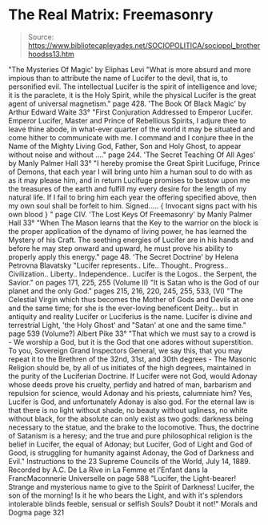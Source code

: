 # The Real Matrix: Freemasonry

> Source: https://www.bibliotecapleyades.net/SOCIOPOLITICA/sociopol_brotherhoodss13.htm

"The Mysteries Of Magic' by Eliphas Levi
"What is more absurd and more
impious than to attribute the name of Lucifer to the devil, that
is, to personified evil. The intellectual Lucifer is the spirit
of intelligence and love; it is the paraclete, it is the Holy
Spirit, while the physical Lucifer is the great agent of
universal magnetism."
page 428.
'The Book Of Black Magic'
by Arthur Edward Waite 33°
"First Conjuration Addressed to
Emperor Lucifer. Emperor Lucifer, Master and Prince of
Rebellious Spirits, I adjure thee to leave thine abode, in
what-ever quarter of the world it may be situated and come
hither to communicate with me. I command and I conjure thee in
the Name of the Mighty Living God, Father, Son and Holy Ghost,
to appear without noise and without ...."
page 244.
'The Secret Teaching Of All Ages'
by Manly Palmer Hall 33°
"I hereby promise the Great Spirit
Lucifuge, Prince of Demons, that each year I will bring unto him
a human soul to do with as as it may please him, and in return
Lucifuge promises to bestow upon me the treasures of the earth
and fulfill my every desire for the length of my natural life. If
I fail to bring him each year the offering specified above, then
my own soul shall be forfeit to him. Signed..... { Invocant
signs pact with his own blood } "
page CIV.
'The Lost Keys Of Freemasonry'
by Manly Palmer Hall 33°
"When The Mason learns that the Key
to the warrior on the block is the proper application of the
dynamo of living power, he has learned the Mystery of his Craft.
The seething energies of Lucifer are in his hands and before he
may step onward and upward, he must prove his ability to
properly apply this energy."
page 48.
'The Secret Doctrine'
by Helena Petrovna Blavatsky
"Lucifer
represents.. Life.. Thought.. Progress.. Civilization..
Liberty.. Independence.. Lucifer is the Logos.. the Serpent, the
Savior."
on pages 171, 225, 255 (Volume II)
"It is Satan who is the God of our planet and the only God."
pages 215, 216, 220, 245, 255, 533,
(VI)
"The Celestial Virgin which thus becomes the Mother of Gods and
Devils at one and the same time; for she is the ever-loving
beneficent Deity... but in antiquity and reality Lucifer or Luciferius is the name. Lucifer is divine and
terrestrial Light,
'the Holy Ghost' and "Satan' at one and the same time."
page 539 (Volume?)
Albert Pike 33°
"That which we must say to a crowd is - We worship a God,
but it is the God that one adores without superstition. To you,
Sovereign Grand Inspectors General, we say this, that you may
repeat it to the Brethren of the 32nd, 31st, and 30th degrees -
The Masonic Religion should be, by all of us initiates of the
high degrees, maintained in the purity of the Luciferian
Doctrine. If Lucifer were not God, would Adonay whose deeds
prove his cruelty, perfidy and hatred of man, barbarism and
repulsion for science, would Adonay and his priests, calumniate
him? Yes, Lucifer is God, and unfortunately Adonay is also god.
For the eternal law is that there is
no light without shade, no beauty without ugliness, no white
without black, for the absolute can only exist as two gods:
darkness being necessary to the statue, and the brake to the
locomotive. Thus, the doctrine of Satanism is a heresy; and the
true and pure philosophical religion is the belief in Lucifer,
the equal of Adonay; but Lucifer, God of Light and God of Good,
is struggling for humanity against Adonay, the God of Darkness
and Evil."
Instructions to the 23 Supreme Councils of the World,
July 14, 1889.
Recorded by A.C. De La Rive in
La Femme et l'Enfant dans la FrancMaconnerie Universelle on page 588
"Lucifer, the Light-bearer! Strange and mysterious name to give
to the Spirit of Darkness! Lucifer, the son of the morning! Is
it he who bears the Light, and with it's splendors intolerable
blinds feeble, sensual or selfish Souls? Doubt it not!"
Morals and Dogma page 321
